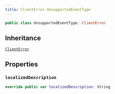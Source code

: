```yaml
---
title: ClientError.UnsupportedEventType
---
```


``` swift
public class UnsupportedEventType: ClientError 
```

## Inheritance

[`ClientError`](../../../errors/client-error)

## Properties

### `localizedDescription`

``` swift
override public var localizedDescription: String 
```
